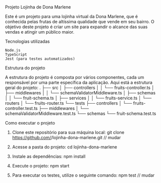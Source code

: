 Projeto Lojinha de Dona Marlene

Este é um projeto para uma lojinha virtual da Dona Marlene, que é conhecida pelas frutas de altíssima qualidade que vende em seu bairro. O objetivo deste projeto é criar um site para expandir o alcance das suas vendas e atingir um público maior.

Tecnologias utilizadas

    Node.js
    TypeScript
    Jest (para testes automatizados)

Estrutura do projeto

A estrutura do projeto é composta por vários componentes, cada um responsável por uma parte específica da aplicação. Aqui está a estrutura geral do projeto:
.
├── src
│   ├── controllers
│   │   └── fruits-controller.ts
│   ├── middlewares
│   │   └── schemaValidatorMiddleware.ts
│   ├── schemas
│   │   └── fruit-schema.ts
│   ├── services
│   │   └── fruits-service.ts
│   └── routers
│       └── fruits-router.ts
└── tests
    ├── controllers
    │   └── fruits-controller.test.ts
    ├── middlewares
    │   └── schemaValidatorMiddleware.test.ts
    └── schemas
        └── fruit-schema.test.ts

Como executar o projeto

1. Clone este repositório para sua máquina local:
    git clone https://github.com/<seu-usuario>/lojinha-dona-marlene.git // mudar

2. Acesse a pasta do projeto:
    cd lojinha-dona-marlene

3. Instale as dependências:
    npm install

4. Execute o projeto:
    npm start

5. Para executar os testes, utilize o seguinte comando:
    npm test // mudar